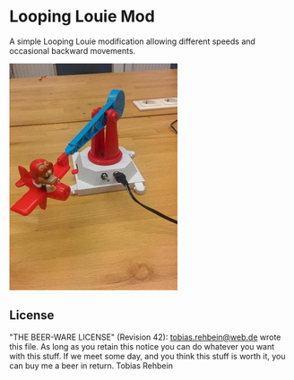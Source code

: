 Looping Louie Mod
=================

A simple Looping Louie modification allowing different speeds and occasional
backward movements.

![Modified Looping Louie](./louie.jpg)

License
-------

  "THE BEER-WARE LICENSE" (Revision 42):
  <tobias.rehbein@web.de> wrote this file. As long as you retain this notice
  you can do whatever you want with this stuff. If we meet some day, and you
  think this stuff is worth it, you can buy me a beer in return.
                                                               Tobias Rehbein

